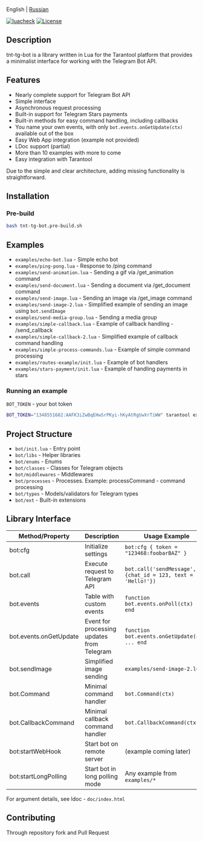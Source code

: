 English | [Russian](README.md)

[![luacheck](https://github.com/uriid1/tnt-tg-bot/actions/workflows/luacheck.yml/badge.svg?branch=master&event=push)](https://github.com/uriid1/tnt-tg-bot/actions/workflows/luacheck.yml)
[![License](https://img.shields.io/badge/License-MIT-brightgreen.svg)](LICENSE)

## Description
tnt-tg-bot is a library written in Lua for the Tarantool platform that provides a minimalist interface for working with the Telegram Bot API.

## Features
  + Nearly complete support for Telegram Bot API
  + Simple interface
  + Asynchronous request processing
  + Built-in support for Telegram Stars payments
  + Built-in methods for easy command handling, including callbacks
  + You name your own events, with only `bot.events.onGetUpdate(ctx)` available out of the box
  + Easy Web App integration (example not provided)
  + LDoc support (partial)
  + More than 10 examples with more to come
  + Easy integration with Tarantool

Due to the simple and clear architecture, adding missing functionality is straightforward.

## Installation

### Pre-build
```bash
bash tnt-tg-bot.pre-build.sh
```

## Examples
  + `examples/echo-bot.lua` - Simple echo bot
  + `examples/ping-pong.lua` - Response to /ping command
  + `examples/send-animation.lua` - Sending a gif via /get_animation command
  + `examples/send-document.lua` - Sending a document via /get_document command
  + `examples/send-image.lua` - Sending an image via /get_image command
  + `examples/send-image-2.lua` - Simplified example of sending an image using `bot.sendImage`
  + `examples/send-media-group.lua` - Sending a media group
  + `examples/simple-callback.lua` - Example of callback handling - /send_callback
  + `examples/simple-callback-2.lua` - Simplified example of callback command handling
  + `examples/simple-process-commands.lua` - Example of simple command processing
  + `examples/routes-example/init.lua` - Example of bot handlers
  + `examples/stars-payment/init.lua` - Example of handling payments in stars

### Running an example
`BOT_TOKEN` - your bot token
```bash
BOT_TOKEN="1348551682:AAFK3iZwBqEHwSrPKyi-hKyAtRgUwXrTiWW" tarantool examples/echo-bot.lua
```

## Project Structure
  + `bot/init.lua` - Entry point
  + `bot/libs` - Helper libraries
  + `bot/enums` - Enums
  + `bot/classes` - Classes for Telegram objects
  + `bot/middlewares` - Middlewares
  + `bot/processes` - Processes. Example: processCommand - command processing
  + `bot/types` - Models/validators for Telegram types
  + `bot/ext` - Built-in extensions

## Library Interface

| Method/Property | Description | Usage Example |
|---------------|---------|---------------------|
| bot:cfg | Initialize settings | `bot:cfg { token = "123468:foobarBAZ" }` |
| bot.call | Execute request to Telegram API | `bot.call('sendMessage', {chat_id = 123, text = 'Hello!'})` |
| bot.events | Table with custom events | `function bot.events.onPoll(ctx) ... end` |
| bot.events.onGetUpdate | Event for processing updates from Telegram | `function bot.events.onGetUpdate(ctx) ... end` |
| bot.sendImage | Simplified image sending | `examples/send-image-2.lua`  |
| bot.Command | Minimal command handler | `bot.Command(ctx)` |
| bot.CallbackCommand | Minimal callback command handler | `bot.CallbackCommand(ctx)`
| bot:startWebHook | Start bot on remote server | (example coming later) |
| bot:startLongPolling | Start bot in long polling mode | Any example from `examples/*` |

For argument details, see ldoc - `doc/index.html`

## Contributing
Through repository fork and Pull Request
